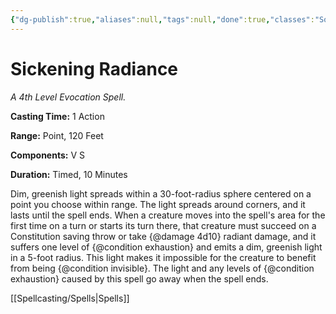 ```yaml
---
{"dg-publish":true,"aliases":null,"tags":null,"done":true,"classes":"Sorcerer, Warlock, Wizard,","spellLevel":4,"school":"Evocation","source":"XGE","permalink":"/spells/sickening-radiance/","dgHomeLink":false,"dgPassFrontmatter":true}
---
```


# Sickening Radiance
*A 4th Level Evocation Spell.*

**Casting Time:** 1 Action

**Range:** Point, 120 Feet

**Components:** V S 

**Duration:** Timed, 10 Minutes

Dim, greenish light spreads within a 30-foot-radius sphere centered on a point you choose within range. The light spreads around corners, and it lasts until the spell ends.
When a creature moves into the spell's area for the first time on a turn or starts its turn there, that creature must succeed on a Constitution saving throw or take {@damage 4d10} radiant damage, and it suffers one level of {@condition exhaustion} and emits a dim, greenish light in a 5-foot radius. This light makes it impossible for the creature to benefit from being {@condition invisible}. The light and any levels of {@condition exhaustion} caused by this spell go away when the spell ends.

[[Spellcasting/Spells|Spells]]
